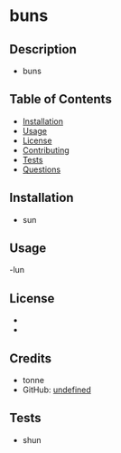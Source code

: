 
  
  
  # buns

  ## Description
- buns

## Table of Contents


- [Installation](#installation)
- [Usage](#usage)
- [License](#license)
- [Contributing](#contributing)
- [Tests](#tests)
- [Questions](#questions)

## Installation

- sun

## Usage


-lun

## License


- 
- 



## Credits

- tonne
-  GitHub: [undefined](https://github.com/undefined)



## Tests

- shun



